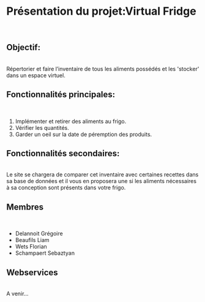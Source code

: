 <h1>Présentation du projet:Virtual Fridge</h1>
<br>
<h2>Objectif:</h2>
<br>
Répertorier et faire l’inventaire de tous les aliments possédés et les 'stocker' dans un espace virtuel.
<h2>Fonctionnalités principales:</h2>
<br>
<ol>
<li>Implémenter et retirer des aliments au frigo.</li>
<li>Vérifier les quantités.</li>
<li>Garder un oeil sur la date de péremption des produits.</li>
</ol>
<h2>Fonctionnalités secondaires:</h2>
<br>
Le site se chargera de comparer cet inventaire avec certaines recettes dans sa base de données et il vous en proposera une si les aliments nécessaires à sa conception sont présents dans votre frigo.
 <h2>Membres</h2>
 <br>
 <ul>
 <li>Delannoit Grégoire</li>
 <li>Beaufils Liam</li>
 <li>Wets Florian</li>
 <li>Schampaert Sebaztyan</li>
 </ul>
 <h2>Webservices</h2>
 <br>
 A venir...

